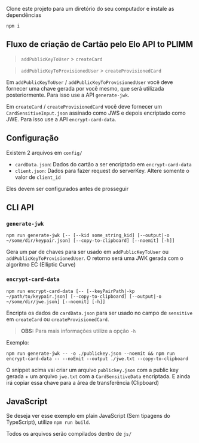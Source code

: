 Clone este projeto para um diretório do seu computador e instale as dependências
```shell
npm i
```

## Fluxo de criação de Cartão pelo Elo API to PLIMM

> `addPublicKeyToUser` > `createCard`

> `addPublicKeyToProvisionedUser` > `createProvisionedCard`

Em `addPublicKeyToUser` / `addPublicKeyToProvisionedUser` você deve fornecer uma chave gerada por você mesmo, que será utilizada posteriormente.
Para isso use a API `generate-jwk`.

Em `createCard` / `createProvisionedCard` você deve fornecer um `CardSensitiveInput.json` assinado como JWS e depois encriptado como JWE.
Para isso use a API `encrypt-card-data`.

## Configuração

Existem 2 arquivos em `config/`

- `cardData.json`: Dados do cartão a ser encriptado em `encrypt-card-data`
- `client.json`: Dados para fazer request do serverKey. Altere somente o valor de `client_id`

Eles devem ser configurados antes de prosseguir

## CLI API

### `generate-jwk`
```
npm run generate-jwk [-- [--kid some_string_kid] [--output|-o ~/some/dir/keypair.json] [--copy-to-clipboard] [--noemit] [-h]] 
```
Gera um par de chaves para ser usado em `addPublicKeyToUser` ou `addPublicKeyToProvisionedUser`.
O retorno será uma JWK gerada com o algorítmo EC (Elliptic Curve)


### `encrypt-card-data`
```
npm run encrypt-card-data [-- [--keyPairPath|-kp ~/path/to/keypair.json] [--copy-to-clipboard] [--output|-o ~/some/dir/jwe.json] [--noemit] [-h]]
```
Encripta os dados de `cardData.json` para ser usado no campo de `sensitive` em `createCard` ou `createProvisionedCard`.

> **OBS:** Para mais informações utilize a opção `-h`

Exemplo:
```shell
npm run generate-jwk -- -o ./publickey.json --noemit && npm run encrypt-card-data -- --noEmit --output ./jwe.txt --copy-to-clipboard
```
O snippet acima vai criar um arquivo `publickey.json` com a public key gerada + um arquivo `jwe.txt` com a `CardSensitiveData` encriptada.
E ainda irá copiar essa chave para a área de transferência (Clipboard)

## JavaScript

Se deseja ver esse exemplo em plain JavaScript (Sem tipagens do TypeScript), utilize `npm run build`.

Todos os arquivos serão compilados dentro de `js/`
